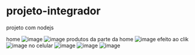 # projeto-integrador
 projeto com nodejs
 
 home
![image](https://user-images.githubusercontent.com/77419047/143523872-da7231d6-4400-4be0-8d01-7c20b666fe1d.png)
![image](https://user-images.githubusercontent.com/77419047/142573050-c8bc2a2d-c905-40ae-a9a9-0bd0cb1984f0.png)
produtos da parte da home 
![image](https://user-images.githubusercontent.com/77419047/143523929-8a06e191-d373-43b1-8787-dd1bb934e6c4.png)
efeito ao clik 
![image](https://user-images.githubusercontent.com/77419047/143523976-da38d4e1-48c0-44c0-b437-37e58148cac8.png)
no celular
![image](https://user-images.githubusercontent.com/77419047/142573479-3ea3a7e9-114e-44c2-88b2-1c522a545044.png)
![image](https://user-images.githubusercontent.com/77419047/142573518-6deca223-ce7f-4ef0-872c-2b5685c85969.png)
![image](https://user-images.githubusercontent.com/77419047/142573539-444d236d-aa8c-486f-bc2b-4bbeaa836c7a.png)





